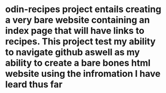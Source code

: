 # odin-recipes project entails creating a very bare website containing an index page that will have links to recipes. This project test my ability to navigate github aswell as my ability to create a bare bones html website using the infromation I have leard thus far
